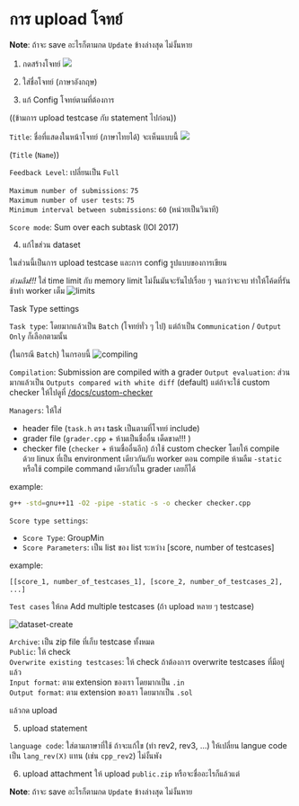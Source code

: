 # การ upload โจทย์

**Note**: ถ้าจะ save อะไรก็ตามกด `Update` ข้างล่างสุด ไม่งั้นหาย

1. กดสร้างโจทย์
   ![](/docs/task-upload/create-task.png)

2. ใส่ชื่อโจทย์ (ภาษาอังกฤษ)
3. แก้ Config โจทย์ตามที่ต้องการ

((ข้ามการ upload testcase กับ statement ไปก่อน))

`Title`: ชื่อที่แสดงในหน้าโจทย์ (ภาษาไทยได้)
จะเห็นแบบนี้
![](/docs/task-upload/name.png)

(`Title` (`Name`))

`Feedback Level`: เปลี่ยนเป็น `Full`

`Maximum number of submissions`: `75`  
`Maximum number of user tests`: `75`  
`Minimum interval between submissions`: `60` (หน่วยเป็นวินาที)

`Score mode`: Sum over each subtask (IOI 2017)

4. แก้ไขส่วน dataset

ในส่วนนี้เป็นการ upload testcase และการ config รูปแบบของการเขียน

_ห้ามลืม!!!_ ใส่ time limit กับ memory limit ไม่งั้นมันจะรันไปเรื่อย ๆ จนกว่าจะจบ ทำให้โค้ดที่รันช้าทำ worker เต็ม
![limits](/docs/task-upload/limits.png)

Task Type settings

`Task type`: โดยมากแล้วเป็น `Batch` (โจทย์ทั่ว ๆ ไป) แต่ถ้าเป็น `Communication` / `Output Only` ก็เลือกตามนั้น

(ในกรณี `Batch`)
ในกรอบนี้
![compiling](/docs/task-upload/compiling.png)

`Compilation`: Submission are compiled with a grader
`Output evaluation`: ส่วนมากแล้วเป็น `Outputs compared with white diff` (default) แต่ถ้าจะใช้ custom checker ให้ไปดูที่ [/docs/custom-checker](/docs/custom-checker)

`Managers`: ให้ใส่

- header file (`task.h` ตรง task เป็นตามที่โจทย์ include)
- grader file (`grader.cpp` + ห้ามเป็นชื่ออื่น เด็ดขาด!!! )
- checker file (`checker` + ห้ามชื่ออื่นอีก) ถ้าใช้ custom checker โดยให้ compile ด้วย linux ที่เป็น environment เดียวกันกับ worker ตอน compile ห้ามลืม `-static` หรือใช้ compile command เดียวกับใน grader เลยก็ได้

example:

```bash
g++ -std=gnu++11 -O2 -pipe -static -s -o checker checker.cpp
```

`Score type settings`:

- `Score Type`: GroupMin
- `Score Parameters`: เป็น list ของ list ระหว่าง [score, number of testcases]

example:

```
[[score_1, number_of_testcases_1], [score_2, number_of_testcases_2], ...]
```

`Test cases`
ให้กด Add multiple testcases (ถ้า upload หลาย ๆ testcase)

![dataset-create](/docs/task-upload/dataset-create.png)

`Archive`: เป็น zip file ที่เก็บ testcase ทั้งหมด  
`Public`: ให้ check  
`Overwrite existing testcases`: ให้ check ถ้าต้องการ overwrite testcases ที่มีอยู่แล้ว  
`Input format`: ตาม extension ของเรา โดยมากเป็น `.in`  
`Output format`: ตาม extension ของเรา โดยมากเป็น `.sol`

แล้วกด upload

5. upload statement

`language code`: ใส่ตามภาษาที่ใช้ ถ้าจะแก้ไข (ทำ rev2, rev3, ...) ให้เปลี่ยน langue code เป็น `lang_rev(X)` แทน
(เช่น `cpp_rev2`) ไม่งั้นพัง

6. upload attachment ให้ upload `public.zip` หรือจะชื่ออะไรก็แล้วแต่

**Note**: ถ้าจะ save อะไรก็ตามกด `Update` ข้างล่างสุด ไม่งั้นหาย
